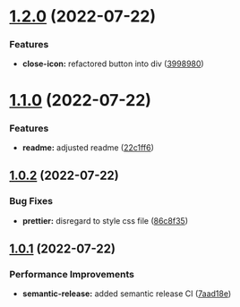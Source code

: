 # [1.2.0](https://github.com/Se-Gl/next-modal/compare/v1.1.0...v1.2.0) (2022-07-22)


### Features

* **close-icon:** refactored button into div ([3998980](https://github.com/Se-Gl/next-modal/commit/3998980c016a0d1b5951d32d6b62b402ef6586cd))

# [1.1.0](https://github.com/Se-Gl/next-modal/compare/v1.0.2...v1.1.0) (2022-07-22)

### Features

- **readme:** adjusted readme ([22c1ff6](https://github.com/Se-Gl/next-modal/commit/22c1ff6231bc0b7e1ae3a1cfbcaf990a1490f3fa))

## [1.0.2](https://github.com/Se-Gl/next-modal/compare/v1.0.1...v1.0.2) (2022-07-22)

### Bug Fixes

- **prettier:** disregard to style css file ([86c8f35](https://github.com/Se-Gl/next-modal/commit/86c8f3536e26158375c70cab54869e75b5599478))

## [1.0.1](https://github.com/Se-Gl/next-modal/compare/v1.0.0...v1.0.1) (2022-07-22)

### Performance Improvements

- **semantic-release:** added semantic release CI ([7aad18e](https://github.com/Se-Gl/next-modal/commit/7aad18ee1fde692d19712750c13a07e61dabc491))
